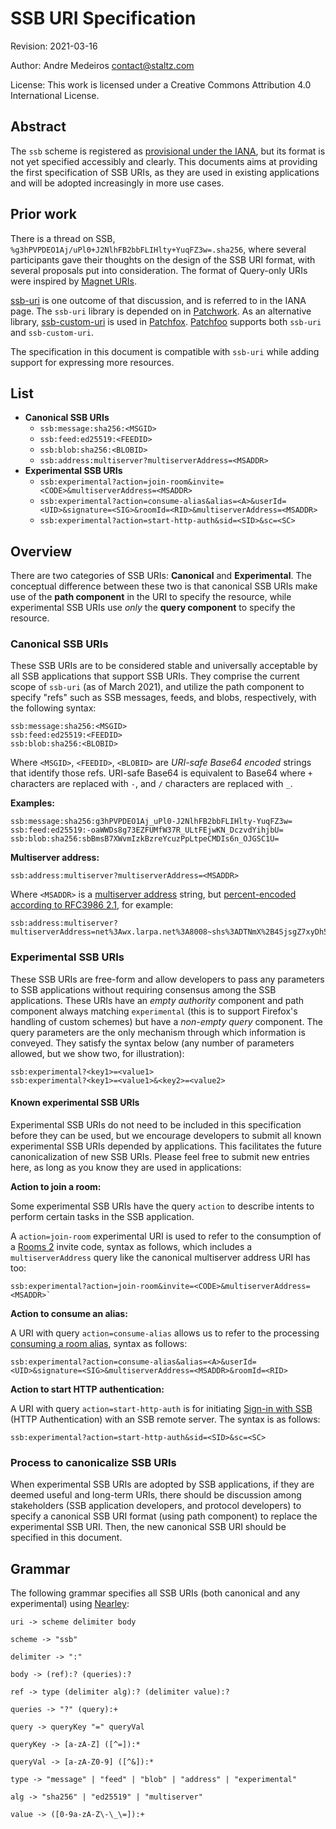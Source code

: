 # SSB URI Specification

Revision: 2021-03-16

Author: Andre Medeiros contact@staltz.com

License: This work is licensed under a Creative Commons Attribution 4.0 International License.

## Abstract

The `ssb` scheme is registered as [provisional under the IANA](https://www.iana.org/assignments/uri-schemes/prov/ssb), but its format is not yet specified accessibly and clearly. This documents aims at providing the first specification of SSB URIs, as they are used in existing applications and will be adopted increasingly in more use cases.

## Prior work

There is a thread on SSB, `%g3hPVPDEO1Aj/uPl0+J2NlhFB2bbFLIHlty+YuqFZ3w=.sha256`, where several participants gave their thoughts on the design of the SSB URI format, with several proposals put into consideration. The format of Query-only URIs were inspired by [Magnet URIs](https://www.iana.org/assignments/uri-schemes/prov/magnet).

[ssb-uri](https://github.com/fraction/ssb-uri) is one outcome of that discussion, and is referred to in the IANA page. The `ssb-uri` library is depended on in [Patchwork](https://github.com/ssbc/patchwork/). As an alternative library, [ssb-custom-uri](https://git.sr.ht/~soapdog/ssb-custom-uri) is used in [Patchfox](https://github.com/soapdog/patchfox/). [Patchfoo](https://git.scuttlebot.io/%25YAg1hicat%2B2GELjE2QJzDwlAWcx0ML%2B1sXEdsWwvdt8%3D.sha256) supports both `ssb-uri` and `ssb-custom-uri`.

The specification in this document is compatible with `ssb-uri` while adding support for expressing more resources.

## List

- **Canonical SSB URIs**
  - `ssb:message:sha256:<MSGID>`
  - `ssb:feed:ed25519:<FEEDID>`
  - `ssb:blob:sha256:<BLOBID>`
  - `ssb:address:multiserver?multiserverAddress=<MSADDR>`
- **Experimental SSB URIs**
  - `ssb:experimental?action=join-room&invite=<CODE>&multiserverAddress=<MSADDR>`
  - `ssb:experimental?action=consume-alias&alias=<A>&userId=<UID>&signature=<SIG>&roomId=<RID>&multiserverAddress=<MSADDR>`
  - `ssb:experimental?action=start-http-auth&sid=<SID>&sc=<SC>`

## Overview

There are two categories of SSB URIs: **Canonical** and **Experimental**. The conceptual difference between these two is that canonical SSB URIs make use of the **path component** in the URI to specify the resource, while experimental SSB URIs use *only* the **query component** to specify the resource.

### Canonical SSB URIs

These SSB URIs are to be considered stable and universally acceptable by all SSB applications that support SSB URIs. They comprise the current scope of `ssb-uri` (as of March 2021), and utilize the path component to specify "refs" such as SSB messages, feeds, and blobs, respectively, with the following syntax:

```
ssb:message:sha256:<MSGID>
ssb:feed:ed25519:<FEEDID>
ssb:blob:sha256:<BLOBID>
```

Where `<MSGID>`, `<FEEDID>`, `<BLOBID>` are *URI-safe Base64 encoded* strings that identify those refs. URI-safe Base64 is equivalent to Base64 where `+` characters are replaced with `-`, and `/` characters are replaced with `_`.

**Examples:**

```
ssb:message:sha256:g3hPVPDEO1Aj_uPl0-J2NlhFB2bbFLIHlty-YuqFZ3w=
ssb:feed:ed25519:-oaWWDs8g73EZFUMfW37R_ULtFEjwKN_DczvdYihjbU=
ssb:blob:sha256:sbBmsB7XWvmIzkBzreYcuzPpLtpeCMDIs6n_OJGSC1U=
```

**Multiserver address:**

```
ssb:address:multiserver?multiserverAddress=<MSADDR>
```

Where `<MSADDR>` is a [multiserver address](https://github.com/ssbc/multiserver-address) string, but [percent-encoded according to RFC3986 2.1](https://tools.ietf.org/html/rfc3986#section-2.1), for example:

```
ssb:address:multiserver?multiserverAddress=net%3Awx.larpa.net%3A8008~shs%3ADTNmX%2B4SjsgZ7xyDh5xxmNtFqa6pWi5Qtw7cE8aR9TQ%3D
```

### Experimental SSB URIs

These SSB URIs are free-form and allow developers to pass any parameters to SSB applications without requiring consensus among the SSB applications. These URIs have an *empty authority* component and path component always matching `experimental` (this is to support Firefox's handling of custom schemes) but have a *non-empty query* component. The query parameters are the only mechanism through which information is conveyed. They satisfy the syntax below (any number of parameters allowed, but we show two, for illustration):

```
ssb:experimental?<key1>=<value1>
ssb:experimental?<key1>=<value1>&<key2>=<value2>
```

#### Known experimental SSB URIs

Experimental SSB URIs do not need to be included in this specification before they can be used, but we encourage developers to submit all known experimental SSB URIs depended by applications. This facilitates the future canonicalization of new SSB URIs. Please feel free to submit new entries here, as long as you know they are used in applications:


**Action to join a room:**

Some experimental SSB URIs have the query `action` to describe intents to perform certain tasks in the SSB application. 

A `action=join-room` experimental URI is used to refer to the consumption of a [Rooms 2](https://github.com/ssb-ngi-pointer/rooms2) invite code, syntax as follows, which includes a `multiserverAddress` query like the canonical multiserver address URI has too:

```
ssb:experimental?action=join-room&invite=<CODE>&multiserverAddress=<MSADDR>`
```

**Action to consume an alias:**

A URI with query `action=consume-alias` allows us to refer to the processing [consuming a room alias](https://github.com/ssb-ngi-pointer/rooms2/blob/573cc4b3afc08a4eccaea530104524aa7f60af9f/docs/Alias/Alias%20consumption.md), syntax as follows:

```
ssb:experimental?action=consume-alias&alias=<A>&userId=<UID>&signature=<SIG>&multiserverAddress=<MSADDR>&roomId=<RID>
```

**Action to start HTTP authentication:**

A URI with query `action=start-http-auth` is for initiating [Sign-in with SSB](https://github.com/ssb-ngi-pointer/rooms2/blob/573cc4b3afc08a4eccaea530104524aa7f60af9f/docs/Setup/Sign-in%20with%20SSB.md) (HTTP Authentication) with an SSB remote server. The syntax is as follows:

```
ssb:experimental?action=start-http-auth&sid=<SID>&sc=<SC>
```

### Process to canonicalize SSB URIs

When experimental SSB URIs are adopted by SSB applications, if they are deemed useful and long-term URIs, there should be discussion among stakeholders (SSB application developers, and protocol developers) to specify a canonical SSB URI format (using path component) to replace the experimental SSB URI. Then, the new canonical SSB URI should be specified in this document.

## Grammar

The following grammar specifies all SSB URIs (both canonical and any experimental) using [Nearley](https://nearley.js.org):

```nearley
uri -> scheme delimiter body

scheme -> "ssb"

delimiter -> ":"

body -> (ref):? (queries):?

ref -> type (delimiter alg):? (delimiter value):?

queries -> "?" (query):+

query -> queryKey "=" queryVal

queryKey -> [a-zA-Z] ([^=]):*

queryVal -> [a-zA-Z0-9] ([^&]):*

type -> "message" | "feed" | "blob" | "address" | "experimental"

alg -> "sha256" | "ed25519" | "multiserver"

value -> ([0-9a-zA-Z\-\_\=]):+
```

